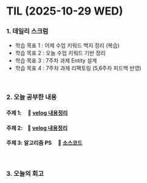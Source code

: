 # TIL (2025-10-29 WED)

### 1. 데일리 스크럼

- 학습 목표 1 : 어제 수업 키워드 백지 정리 (복습)
- 학습 목표 2 : 오늘 수업 키워드 기반 정리
- 학습 목표 3 : 7주차 과제 Entity 설계
- 학습 목표 4 : 7주차 과제 리팩토링 (5,6주차 피드백 반영)

<br>

### 2. 오늘 공부한 내용
#### 주제 1:  &nbsp; &nbsp; 🔗 [velog 내용정리](https://velog.io/@yeonjiyooo_/JPA-%EC%98%81%EC%86%8D%EC%84%B1-%EC%BB%A8%ED%85%8D%EC%8A%A4%ED%8A%B8)
#### 주제 2:  &nbsp; &nbsp;🔗  [velog 내용정리](https://velog.io/@yeonjiyooo_/Spring-%ED%8A%B8%EB%9E%9C%EC%9E%AD%EC%85%98)
#### 주제 3: 알고리즘 PS &nbsp; &nbsp; 🔗  [소스코드](https://github.com/jiyeonyooo/algorithm-problem-solving/blob/main/%EB%B0%B1%EC%A4%80/21921_%EB%B8%94%EB%A1%9C%EA%B7%B8.cpp)

<br>


### 3.  오늘의 회고


